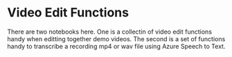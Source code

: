# Video Edit Functions

There are two notebooks here. 
One is a collectin of video edit functions handy when editting together demo videos.
The second is a set of functions handy to transcribe a recording mp4 or wav file using Azure Speech to Text.

